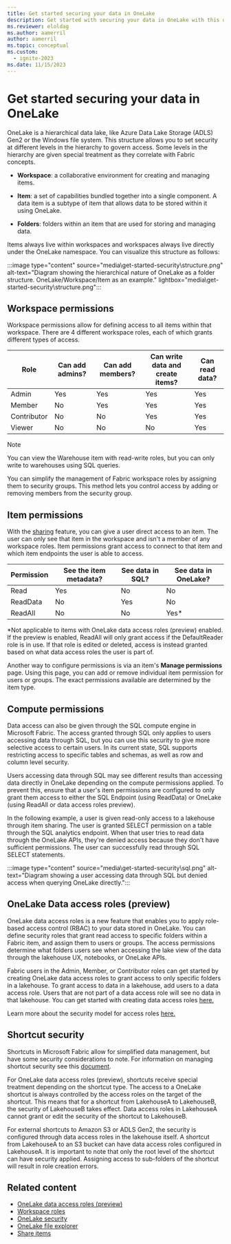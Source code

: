 ```yaml
---
title: Get started securing your data in OneLake
description: Get started with securing your data in OneLake with this overview of the concepts and capabilities.
ms.reviewer: eloldag
ms.author: aamerril
author: aamerril
ms.topic: conceptual
ms.custom:
  - ignite-2023
ms.date: 11/15/2023
---
```


# Get started securing your data in OneLake

OneLake is a hierarchical data lake, like Azure Data Lake Storage (ADLS) Gen2 or the Windows file system. This structure allows you to set security at different levels in the hierarchy to govern access. Some levels in the hierarchy are given special treatment as they correlate with Fabric concepts.

- **Workspace**: a collaborative environment for creating and managing items.

- **Item**: a set of capabilities bundled together into a single component. A data item is a subtype of item that allows data to be stored within it using OneLake.

- **Folders**: folders within an item that are used for storing and managing data.

Items always live within workspaces and workspaces always live directly under the OneLake namespace. You can visualize this structure as follows:

:::image type="content" source="media\get-started-security\structure.png" alt-text="Diagram showing the hierarchical nature of OneLake as a folder structure. OneLake/Workspace/Item as an example." lightbox="media\get-started-security\structure.png":::

## Workspace permissions

Workspace permissions allow for defining access to all items within that workspace. There are 4 different workspace roles, each of which grants different types of access.

|     Role           |     Can add admins?    |     Can add members?    |     Can write data and create items?    |     Can read data?    |
|--------------------|------------------------|-------------------------|-----------------------------------------|-----------------------|
|     Admin          |     Yes                |     Yes                 |     Yes                                 |     Yes               |
|     Member         |     No                 |     Yes                 |     Yes                                 |     Yes               |
|     Contributor    |     No                 |     No                  |     Yes                                 |     Yes               |
|     Viewer         |     No                 |     No                  |     No                                  |     Yes               |

> [!NOTE]
> You can view the Warehouse item with read-write roles, but you can only write to warehouses using SQL queries.

You can simplify the management of Fabric workspace roles by assigning them to security groups. This method lets you control access by adding or removing members from the security group.

## Item permissions

With the [sharing](../get-started/share-items.md) feature, you can give a user direct access to an item. The user can only see that item in the workspace and isn't a member of any workspace roles. Item permissions grant access to connect to that item and which item endpoints the user is able to access.

|     Permission |   See the item metadata? |     See data in SQL? |     See data in OneLake? |
|----------------|--------------------------|----------------------|--------------------------|
|     Read       |     Yes                  |     No               |     No                   |
|     ReadData   |     No                   |     Yes              |     No                   |
|     ReadAll    |     No                   |     No               |     Yes*                 |

*Not applicable to items with OneLake data access roles (preview) enabled. If the preview is enabled, ReadAll will only grant access if the DefaultReader role is in use. If that role is edited or deleted, access is instead granted based on what data access roles the user is part of.

Another way to configure permissions is via an item's **Manage permissions** page. Using this page, you can add or remove individual item permission for users or groups. The exact permissions available are determined by the item type.

## Compute permissions

Data access can also be given through the SQL compute engine in Microsoft Fabric. The access granted through SQL only applies to users accessing data through SQL, but you can use this security to give more selective access to certain users. In its current state, SQL supports restricting access to specific tables and schemas, as well as row and column level security.

Users accessing data through SQL may see different results than accessing data directly in OneLake depending on the compute permissions applied. To prevent this, ensure that a user's item permissions are configured to only grant them access to either the SQL Endpoint (using ReadData) or OneLake (using ReadAll or data access roles preview).

In the following example, a user is given read-only access to a lakehouse through item sharing. The user is granted SELECT permission on a table through the SQL analytics endpoint. When that user tries to read data through the OneLake APIs, they're denied access because they don't have sufficient permissions. The user can successfully read through SQL SELECT statements.

:::image type="content" source="media\get-started-security\sql.png" alt-text="Diagram showing a user accessing data through SQL but denied access when querying OneLake directly.":::

## OneLake Data access roles (preview)

OneLake data access roles is a new feature that enables you to apply role-based access control (RBAC) to your data stored in OneLake. You can define security roles that grant read access to specific folders within a Fabric item, and assign them to users or groups. The access permissions determine what folders users see when accessing the lake view of the data through the lakehouse UX, notebooks, or OneLake APIs.  

Fabric users in the Admin, Member, or Contributor roles can get started by creating OneLake data access roles to grant access to only specific folders in a lakehouse. To grant access to data in a lakehouse, add users to a data access role. Users that are not part of a data access role will see no data in that lakehouse. You can get started with creating data access roles [here.](/security/get-started-data-access-roles.md)

Learn more about the security model for access roles [here.](/security/data-access-control-model.md)

## Shortcut security

Shortcuts in Microsoft Fabric allow for simplified data management, but have some security considerations to note. For information on managing shortcut security see this [document](onelake-shortcuts.md#types-of-shortcuts).

For OneLake data access roles (preview), shortcuts receive special treatment depending on the shortcut type. The access to a OneLake shortcut is always controlled by the access roles on the target of the shortcut. This means that for a shortcut from LakehouseA to LakehouseB, the security of LakehouseB takes effect. Data access roles in LakehouseA cannot grant or edit the security of the shortcut to LakehouseB.

For external shortcuts to Amazon S3 or ADLS Gen2, the security is configured through data access roles in the lakehouse itself. A shortcut from LakehouseA to an S3 bucket can have data access roles configured in LakehouseA. It is important to note that only the root level of the shortcut can have security applied. Assigning access to sub-folders of the shortcut will result in role creation errors.

## Related content

- [OneLake data access roles (preview)](/security/get-started-data-access-roles.md)
- [Workspace roles](../get-started/roles-workspaces.md)
- [OneLake security](onelake-security.md)
- [OneLake file explorer](onelake-file-explorer.md)
- [Share items](../get-started/share-items.md)
